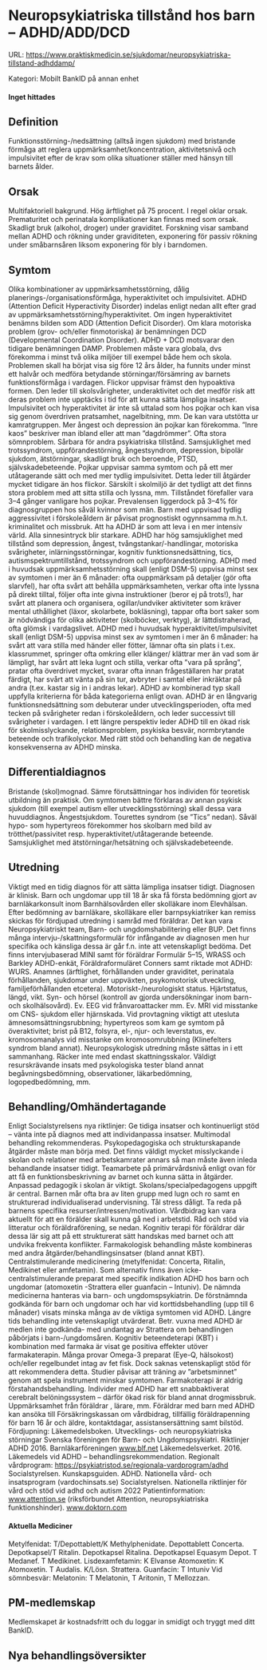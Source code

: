 # Neuropsykiatriska tillstånd hos barn – ADHD/ADD/DCD

URL: https://www.praktiskmedicin.se/sjukdomar/neuropsykiatriska-tillstand-adhddamp/



Kategori: Mobilt BankID på annan enhet

#### Inget hittades

## Definition

Funktionsstörning-/nedsättning (alltså ingen sjukdom) med bristande förmåga att reglera uppmärksamhet/koncentration, aktivitetsnivå och impulsivitet efter de krav som olika situationer ställer med hänsyn till barnets ålder.

## Orsak

Multifaktoriell bakgrund. Hög ärftlighet på 75 procent. I regel oklar orsak. Prematuritet och perinatala komplikationer kan finnas med som orsak. Skadligt bruk (alkohol, droger) under graviditet. Forskning visar samband mellan ADHD och rökning under graviditeten, exponering för passiv rökning under småbarnsåren liksom exponering för bly i barndomen.

## Symtom

Olika kombinationer av uppmärksamhetsstörning, dålig planerings-/organisationsförmåga, hyperaktivitet och impulsivitet. ADHD (Attention Deficit Hyperactivity Disorder) indelas enligt nedan allt efter grad av uppmärksamhetsstörning/hyperaktivitet. Om ingen hyperaktivitet benämns bilden som ADD (Attention Deficit Disorder). Om klara motoriska problem (grov- och/eller finmotoriska) är benämningen DCD (Developmental Coordination Disorder). ADHD + DCD motsvarar den tidigare benämningen DAMP. Problemen måste vara globala, dvs förekomma i minst två olika miljöer till exempel både hem och skola. Problemen skall ha börjat visa sig före 12 års ålder, ha funnits under minst ett halvår och medföra betydande störningar/försämring av barnets funktionsförmåga i vardagen.
Flickor uppvisar främst den hypoaktiva formen. Den leder till skolsvårigheter, underaktivitet och det medför risk att deras problem inte upptäcks i tid för att kunna sätta lämpliga insatser. Impulsivitet och hyperaktivitet är inte så uttalad som hos pojkar och kan visa sig genom överdriven pratsamhet, nagelbitning, mm. De kan vara utstötta ur kamratgruppen. Mer ångest och depression än pojkar kan förekomma. ”Inre kaos” beskriver man ibland eller att man ”dagdrömmer”. Ofta stora sömnproblem. Sårbara för andra psykiatriska tillstånd. Samsjuklighet med trotssyndrom, uppförandestörning, ångestsyndrom, depression, bipolär sjukdom, ätstörningar, skadligt bruk och beroende, PTSD, självskadebeteende.
Pojkar uppvisar samma symtom och på ett mer utåtagerande sätt och med mer tydlig impulsivitet. Detta leder till åtgärder mycket tidigare än hos flickor. Särskilt i skolmiljö är det tydligt att det finns stora problem med att sitta stilla och lyssna, mm. Tillståndet förefaller vara 3–4 gånger vanligare hos pojkar. Prevalensen liggerdock på 3–4% för diagnosgruppen hos såväl kvinnor som män.
Barn med uppvisad tydlig aggressivitet i förskoleåldern är påvisat prognostiskt ogynnsamma m.h.t. kriminalitet och missbruk.
Att ha ADHD är som att leva i en mer intensiv värld. Alla sinnesintryck blir starkare.
ADHD har hög samsjuklighet med tillstånd som depression, ångest, tvångstankar/-handlingar, motoriska svårigheter, inlärningsstörningar, kognitiv funktionsnedsättning, tics, autismspektrumtillstånd, trotssyndrom och uppförandestörning.
ADHD med i huvudsak uppmärksamhetsstörning skall (enligt DSM-5) uppvisa minst sex av symtomen i mer än 6 månader: ofta ouppmärksam på detaljer (gör ofta slarvfel), har ofta svårt att behålla uppmärksamheten, verkar ofta inte lyssna på direkt tilltal, följer ofta inte givna instruktioner (beror ej på trots!), har svårt att planera och organisera, ogillar/undviker aktiviteter som kräver mental uthållighet (läxor, skolarbete, bokläsning), tappar ofta bort saker som är nödvändiga för olika aktiviteter (skolböcker, verktyg), är lättdistraherad, ofta glömsk i vardagslivet.
ADHD med i huvudsak hyperaktivitet/impulsivitet skall (enligt DSM-5) uppvisa minst sex av symtomen i mer än 6 månader: ha svårt att vara stilla med händer eller fötter, lämnar ofta sin plats i t.ex. klassrummet, springer ofta omkring eller klänger/ klättrar mer än vad som är lämpligt, har svårt att leka lugnt och stilla, verkar ofta ”vara på språng”, pratar ofta överdrivet mycket, svarar ofta innan frågeställaren har pratat färdigt, har svårt att vänta på sin tur, avbryter i samtal eller inkräktar på andra (t.ex. kastar sig in i andras lekar).
ADHD av kombinerad typ skall uppfylla kriterierna för båda kategorierna enligt ovan.
ADHD är en långvarig funktionsnedsättning som debuterar under utvecklingsperioden, ofta med tecken på svårigheter redan i förskoleåldern, och leder successivt till svårigheter i vardagen.
I ett längre perspektiv leder ADHD till en ökad risk för skolmisslyckande, relationsproblem, psykiska besvär, norm­brytande beteende och trafik­olyckor. Med rätt stöd och behandling kan de negativa konsekvenserna av ADHD minska.

## Differentialdiagnos

Bristande (skol)mognad. Sämre förutsättningar hos individen för teoretisk utbildning än praktisk. Om symtomen bättre förklaras av annan psykisk sjukdom (till exempel autism eller utvecklingsstörning) skall dessa vara huvuddiagnos. Ångestsjukdom. Tourettes syndrom (se ”Tics” nedan). Såväl hypo- som hypertyreos förekommer hos skolbarn med bild av trötthet/passivitet resp. hyperaktivitet/utåtagerande beteende. Samsjuklighet med ätstörningar/hetsätning och självskadebeteende.

## Utredning

Viktigt med en tidig diagnos för att sätta lämpliga insatser tidigt. Diagnosen är klinisk. Barn och ungdomar upp till 18 år ska få första bedömning gjort av barnläkarkonsult inom Barnhälsovården eller skolläkare inom Elevhälsan. Efter bedömning av barnläkare, skolläkare eller barnpsykiatriker kan remiss skickas för fördjupad utredning i samråd med föräldrar.
Det kan vara Neuropsykiatriskt team, Barn- och ungdomshabilitering eller BUP.
Det finns många intervju-/skattningsformulär för infångande av diagnosen men hur specifika och känsliga dessa är går f.n. inte att vetenskapligt bedöma. Det finns intervjubaserad MINI samt för föräldrar Formulär 5–15, WRASS och Barkley ADHD-enkät, Föräldraformuläret Conners samt riktade mot ADHD: WURS.
Anamnes (ärftlighet, förhållanden under graviditet, perinatala förhållanden, sjukdomar under uppväxten, psykomotorisk utveckling, familjeförhållanden etcetera). Motoriskt-/neurologiskt status. Hjärtstatus, längd, vikt. Syn- och hörsel (kontroll av gjorda undersökningar inom barn- och skolhälsovård). Ev. EEG vid frånvaroattacker mm. Ev. MRI vid misstanke om CNS- sjukdom eller hjärnskada. Vid provtagning viktigt att utesluta ämnesomsättningsrubbning; hypertyreos som kam ge symtom på överaktivitet; brist på B12, folsyra, el-, njur- och leverstatus, ev. kromosomanalys vid misstanke om kromosomrubbning (Klinefelters syndrom bland annat).
Neuropsykologisk utredning måste sättas in i ett sammanhang. Räcker inte med endast skattningsskalor. Väldigt resurskrävande insats med psykologiska tester bland annat begåvningsbedömning, observationer, läkarbedömning, logopedbedömning, mm.

## Behandling/Omhändertagande

Enligt Socialstyrelsens nya riktlinjer:
Ge tidiga insatser och kontinuerligt stöd – vänta inte på diagnos med att individanpassa insatser.
Multimodal behandling rekommenderas.
Psykopedagogiska och strukturskapande åtgärder måste man börja med. Det finns väldigt mycket misslyckande i skolan och relationer med arbetskamrater annars så man måste även inleda behandlande insatser tidigt. Teamarbete på primärvårdsnivå enligt ovan för att få en funktionsbeskrivning av barnet och kunna sätta in åtgärder. Anpassad pedagogik i skolan är viktigt. Skolans/specialpedagogens uppgift är central. Barnen mår ofta bra av liten grupp med lugn och ro samt en strukturerad individualiserad undervisning. Tål stress dåligt. Ta reda på barnens specifika resurser/intressen/motivation. Vårdbidrag kan vara aktuellt för att en förälder skall kunna gå ned i arbetstid. Råd och stöd via litteratur och föräldraförening, se nedan. Kognitiv terapi för föräldrar där dessa lär sig att på ett strukturerat sätt handskas med barnet och att undvika frekventa konflikter.
Farmakologisk behandling måste kombineras med andra åtgärder/behandlingsinsatser (bland annat KBT). Centralstimulerande medicinering (metylfenidat: Concerta, Ritalin, Medikinet eller amfetamin). Som alternativ finns även icke-centralstimulerande preparat med specifik indikation ADHD hos barn och ungdomar (atomoxetin -Strattera eller guanfacin – Intuniv). De nämnda medicinerna hanteras via barn- och ungdomspsykiatrin. De förstnämnda godkända för barn och ungdomar och har vid korttidsbehandling (upp till 6 månader) visats minska många av de viktiga symtomen vid ADHD. Längre tids behandling inte vetenskapligt utvärderat. Betr. vuxna med ADHD är medlen inte godkända- med undantag av Strattera om behandlingen påbörjats i barn-/ungdomsåren. Kognitiv beteendeterapi (KBT) i kombination med farmaka är visat ge positiva effekter utöver farmakaterapin. Många provar Omega-3 preparat (Eye-Q, hälsokost) och/eller regelbundet intag av fet fisk. Dock saknas vetenskapligt stöd för att rekommendera detta. Studier påvisar att träning av ”arbetsminnet” genom att spela instrument minskar symtomen.
Farmakoterapi är aldrig förstahandsbehandling.
Individer med ADHD har ett snabbaktiverat cerebralt belöningssystem – därför ökad risk för bland annat drogmissbruk. Uppmärksamhet från föräldrar , lärare, mm.
Föräldrar med barn med ADHD kan ansöka till Försäkringskassan om vårdbidrag, tillfällig föräldrapenning för barn 16 år och äldre, kontaktdagar, assistansersättning samt bilstöd.
Fördjupning: Läkemedelsboken. Utvecklings- och neuropsykiatriska störningar
Svenska föreningen för Barn- och Ungdomspsykiatri. Riktlinjer ADHD 2016.
Barnläkarföreningen www.blf.net
Läkemedelsverket. 2016. Läkemedels vid ADHD – behandlingsrekommendation.
Regionalt vårdprogram: https://psykiatristod.se/regionala-vardprogram/adhd
Socialstyrelsen. Kunskapsguiden. ADHD.
Nationella vård- och insatsprogram (vardochinsats.se)
Socialstyrelsen. Nationella riktlinjer för vård och stöd vid adhd och autism 2022
Patientinformation:
www.attention.se (riksförbundet Attention, neuropsykiatriska funktionshinder).
www.doktorn.com

#### Aktuella Mediciner

Metylfenidat: T/Depottablett/K Methylphenidate. Depottablett Concerta. Depotkapsel/T Ritalin. Depotkapsel Ritalina. Depotkapsel Equasym Depot. T Medanef. T Medikinet.
Lisdexamfetamin: K Elvanse
Atomoxetin: K Atomoxetin. T Audalis. K/Lösn. Strattera.
Guanfacin: T Intuniv
Vid sömnbesvär:
Melatonin: T Melatonin, T Aritonin, T Mellozzan.

## PM-medlemskap

Medlemskapet är kostnadsfritt och du loggar in smidigt och tryggt med ditt BankID.

## Nya behandlingsöversikter

